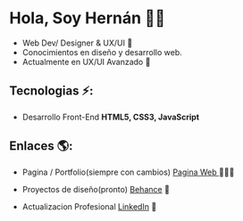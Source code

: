 
# Hola, Soy Hernán 👋🏼

  - Web Dev/ Designer & UX/UI 🚀 
  - Conocimientos en diseño y desarrollo web.
  - Actualmente en UX/UI Avanzado :art:

## Tecnologias ⚡: 
- Desarrollo Front-End **HTML5, CSS3, JavaScript**
 
## Enlaces 🌎:
- Pagina / Portfolio(siempre con cambios) <a href="https://iamhernanflores.netlify.app/"> Pagina Web </a> 👨🏻‍💻
- Proyectos de diseño(pronto) <a href="https://www.behance.net/IamHernanFlores"> Behance</a> 🎨

- Actualizacion Profesional <a href="https://www.linkedin.com/in/hern%C3%A1nfloresdesigner/">LinkedIn</a> 💼
































